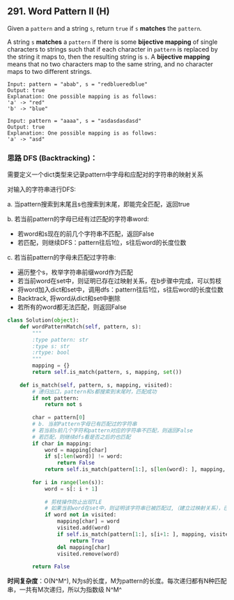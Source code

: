 ## 291. Word Pattern II (H)

Given a `pattern` and a string `s`, return `true` if `s` **matches** the `pattern`*.*

A string `s` **matches** a `pattern` if there is some **bijective mapping** of single characters to strings such that if each character in `pattern` is replaced by the string it maps to, then the resulting string is `s`. A **bijective mapping** means that no two characters map to the same string, and no character maps to two different strings.

```
Input: pattern = "abab", s = "redblueredblue"
Output: true
Explanation: One possible mapping is as follows:
'a' -> "red"
'b' -> "blue"

Input: pattern = "aaaa", s = "asdasdasdasd"
Output: true
Explanation: One possible mapping is as follows:
'a' -> "asd"
```



### 思路 DFS (Backtracking)：

需要定义一个dict类型来记录pattern中字母和应配对的字符串的映射关系

对输入的字符串进行DFS:

a. 当pattern搜索到末尾且s也搜索到末尾，即能完全匹配，返回true

b. 若当前pattern的字母已经有过匹配的字符串word:

* 若word和s现在的前几个字符串不匹配，返回False
* 若匹配，则继续DFS：pattern往后1位，s往后word的长度位数

c. 若当前pattern的字母未匹配过字符串:

* 遍历整个s，枚举字符串前缀word作为匹配
* 若当前word在set中，则证明已存在过映射关系，在b步骤中完成，可以剪枝
* 将word加入dict和set中，调用dfs：pattern往后1位，s往后word的长度位数
* Backtrack, 将word从dict和set中删除
* 若所有的word都无法匹配，则返回False

```python
class Solution(object):
    def wordPatternMatch(self, pattern, s):
        """
        :type pattern: str
        :type s: str
        :rtype: bool
        """
        mapping = {}
        return self.is_match(pattern, s, mapping, set())
          
    def is_match(self, pattern, s, mapping, visited):
        # 递归出口，pattern和s都搜索到末尾时，匹配成功
        if not pattern:
            return not s
        
        char = pattern[0]
        # b. 当前Pattern字母已有匹配过的字符串
        # 若当前s前几个字符和pattern对应的字符串不匹配，则返回False
        # 若匹配，则继续dfs看是否之后的也匹配
        if char in mapping:
            word = mapping[char]
            if s[:len(word)] != word:
                return False
            return self.is_match(pattern[1:], s[len(word): ], mapping, visited)
        
        for i in range(len(s)):
            word = s[: i + 1]
            
            # 剪枝操作防止出现TLE
            # 如果当前word在set中，则证明该字符串已被匹配过,（建立过映射关系），已在b步骤中完成，可以剪枝
            if word not in visited:
                mapping[char] = word
                visited.add(word)
                if self.is_match(pattern[1:], s[i+1: ], mapping, visited):
                    return True
                del mapping[char]
                visited.remove(word)
            
        return False
```

**时间复杂度**：O(N^M^), N为s的长度，M为pattern的长度。每次递归都有N种匹配串，一共有M次递归，所以为指数级 N^M^